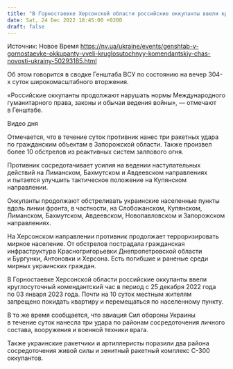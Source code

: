 ```yaml
---
title: "В Горностаевке Херсонской области российские оккупанты ввели круглосуточный комендантский час на 10 дней — Генштаб"
date: Sat, 24 Dec 2022 18:45:00 +0200
draft: false
---
```

Источник: Новое Время https://nv.ua/ukraine/events/genshtab-v-gornostaevke-okkupanty-vveli-kruglosutochnyy-komendantskiy-chas-novosti-ukrainy-50293185.html


Об этом говорится в сводке Генштаба ВСУ по состоянию на вечер 304-х суток широкомасштабного вторжения.

«Российские оккупанты продолжают нарушать нормы Международного гуманитарного права, законы и обычаи ведения войны», — отмечают в Генштабе.

 Видео дня   

Отмечается, что в течение суток противник нанес три ракетных удара по гражданским объектам в Запорожской области. Также произвел более 10 обстрелов из реактивных систем залпового огня.

Противник сосредотачивает усилия на ведении наступательных действий на Лиманском, Бахмутском и Авдеевском направлениях и пытается улучшить тактическое положение на Купянском направлении.

Оккупанты продолжают обстреливать украинские населенные пункты вдоль линии фронта, в частности, на Слобожанском, Купянском, Лиманском, Бахмутском, Авдеевском, Новопавловском и Запорожском направлениях.

На Херсонском направлении противник продолжает терроризировать мирное население. От обстрелов пострадала гражданская инфраструктура Красногригорьевки Днепропетровской области и Бургунки, Антоновки и Херсона. Есть погибшие и раненые среди мирных украинских граждан.

В Горностаевке Херсонской области российские оккупанты ввели круглосуточный комендантский час в период с 25 декабря 2022 года по 03 января 2023 года. Почти на 10 суток местным жителям запрещено покидать квартиру и перемещаться по населенному пункту.

В то же время сообщается, что авиация Сил обороны Украины в течение суток нанесла три удара по районам сосредоточения личного состава, вооружения и военной техники врага.

Также украинские ракетчики и артиллеристы поразили два района сосредоточения живой силы и зенитный ракетный комплекс С-300 оккупантов.
